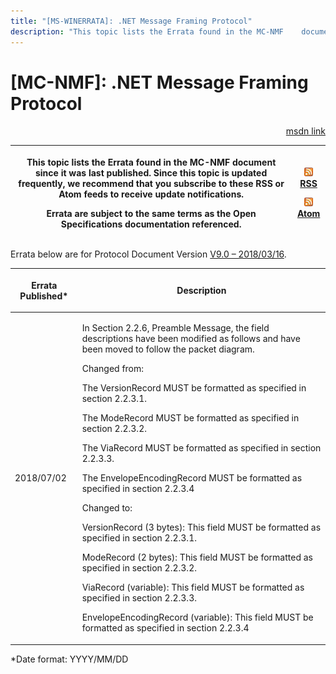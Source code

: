 ```yaml
---
title: "[MS-WINERRATA]: .NET Message Framing Protocol"
description: "This topic lists the Errata found in the MC-NMF    document since it was last published. Since this topic is updated    frequently, we recommend"
---
```


# [MC-NMF]: .NET Message Framing Protocol

<p align="right"><a href="https://msdn.microsoft.com/en-us/library/872541a4-9fc3-4b15-b716-def7619af7df">msdn link</a></p>
<p> </p>

<table>
 <thead>
  <tr>
   <th>
   <p>This topic lists the Errata found in the MC-NMF
   document since it was last published. Since this topic is updated
   frequently, we recommend that you subscribe to these RSS or Atom feeds to
   receive update notifications.</p>
   <p>Errata are subject to the same terms as the
   Open Specifications documentation referenced.</p>
   </th>
   <th>
   <p><u><img id="Picture 352" src="ms-winerrata_files/image002.png"></u><a href="http://blogs.msdn.com/b/protocol_content_errata/rss.aspx">RSS</a> </p>
   <p><u><img id="Picture 351" src="ms-winerrata_files/image002.png"></u><a href="http://blogs.msdn.com/b/protocol_content_errata/atom.aspx">Atom</a> </p>
   <p> </p>
   </th>
  </tr>
 </thead>
</table>

<p>Errata below are for Protocol Document Version <a href="https://msdn.microsoft.com/en-us/library/cc219293.aspx">V9.0 – 2018/03/16</a>.</p>

<table>
 <thead>
  <tr>
   <th>
   <p>Errata Published*</p>
   </th>
   <th>
   <p>Description</p>
   </th>
  </tr>
 </thead>
 <tr>
  <td>
  <p>2018/07/02</p>
  </td>
  <td>
  <p>In Section 2.2.6, Preamble Message, the field
  descriptions have been modified as follows and have been moved to follow the
  packet diagram.</p>
  <p> </p>
  <p>Changed from:</p>
  <p> </p>
  <p>The VersionRecord MUST be formatted as specified in
  section 2.2.3.1.</p>
  <p>The ModeRecord MUST be formatted as specified in
  section 2.2.3.2.</p>
  <p>The ViaRecord MUST be formatted as specified in
  section 2.2.3.3.</p>
  <p>The EnvelopeEncodingRecord MUST be formatted as
  specified in section 2.2.3.4</p>
  <p> </p>
  <p>Changed to:</p>
  <p> </p>
  <p>VersionRecord (3 bytes): This field MUST be formatted
  as specified in section 2.2.3.1.</p>
  <p>ModeRecord (2 bytes): This field MUST be formatted as
  specified in section 2.2.3.2.</p>
  <p>ViaRecord (variable): This field MUST be formatted as
  specified in section 2.2.3.3.</p>
  <p>EnvelopeEncodingRecord (variable): This field MUST be
  formatted as specified in section 2.2.3.4</p>
  <p> </p>
  </td>
 </tr>
</table>

<p>*Date format: YYYY/MM/DD</p>


                